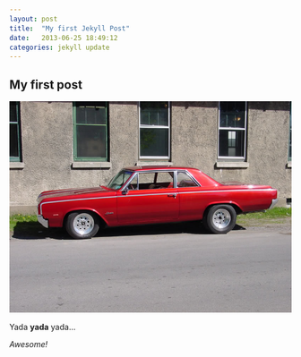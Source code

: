 ```yaml
---
layout: post
title:  "My first Jekyll Post"
date:   2013-06-25 18:49:12
categories: jekyll update
---
```


## My first post

![My Hybrid.](/images/64-1.jpg)

Yada **yada** yada...

_Awesome!_